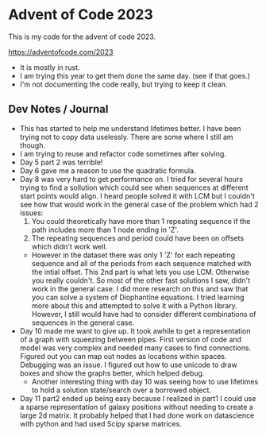# Advent of Code 2023

This is my code for the advent of code 2023.

https://adventofcode.com/2023

* It is mostly in rust.
* I am trying this year to get them done the same day. (see if that goes.)
* I'm not documenting the code really, but trying to keep it clean.

## Dev Notes / Journal
* This has started to help me understand lifetimes better. I have been trying not to copy data uselessly. There are some where I still am though.
* I am trying to reuse and refactor code sometimes after solving.
* Day 5 part 2 was terrible!
* Day 6 gave me a reason to use the quadratic formula.
* Day 8 was very hard to get performance on. I tried for several hours trying to find a sollution which could see when sequences at different start points would align. I heard people solved it with LCM but I couldn't see how that would work in the general case of the problem which had 2 issues:
    1. You could theoretically have more than 1 repeating sequence if the path includes more than 1 node ending in 'Z'.
    2. The repeating sequences and period could have been on offsets which didn't work well.
    * However in the dataset there was only 1 'Z' for each repeating sequence and all of the periods from each sequence matched with the intial offset. This 2nd part is what lets you use LCM. Otherwise you really couldn't. So most of the other fast solutions I saw, didn't work in the general case. I did more research on this and saw that you can solve a system of Diophantine equations. I tried learning more about this and attempted to solve it with a Python library. However, I still would have had to consider different combinations of sequences in the general case.
* Day 10 made me want to give up. It took awhile to get a representation of a graph with squeezing between pipes. First version of code and model was very complex and needed many cases to find connections. Figured out you can map out nodes as locations within spaces. Debugging was an issue. I figured out how to use unicode to draw boxes and show the graphs better, which helped debug.
    * Another interesting thing with day 10 was seeing how to use lifetimes to hold a solution state/search over a borrowed object.
* Day 11 part2 ended up being easy because I realized in part1 I could use a sparse representation of galaxy positions without needing to create a large 2d matrix. It probably helped that I had done work on datascience with python and had used Scipy sparse matrices.
